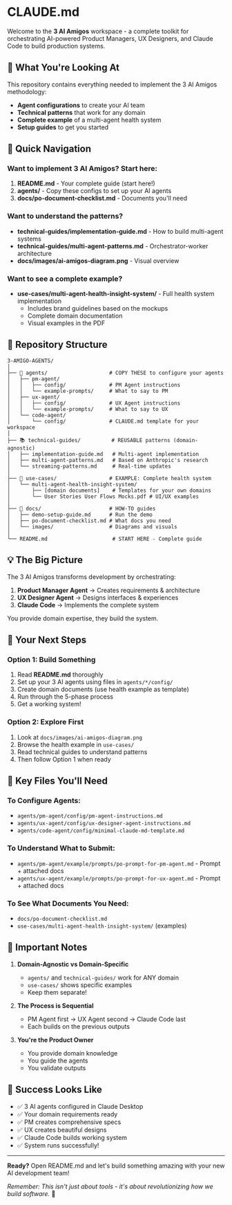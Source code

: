 # CLAUDE.md

Welcome to the **3 AI Amigos** workspace - a complete toolkit for orchestrating AI-powered Product Managers, UX Designers, and Claude Code to build production systems.

## 🎯 What You're Looking At

This repository contains everything needed to implement the 3 AI Amigos methodology:
- **Agent configurations** to create your AI team
- **Technical patterns** that work for any domain  
- **Complete example** of a multi-agent health system
- **Setup guides** to get you started

## 🚀 Quick Navigation

### Want to implement 3 AI Amigos? Start here:
1. **README.md** - Your complete guide (start here!)
2. **agents/** - Copy these configs to set up your AI agents
3. **docs/po-document-checklist.md** - Documents you'll need

### Want to understand the patterns?
- **technical-guides/implementation-guide.md** - How to build multi-agent systems
- **technical-guides/multi-agent-patterns.md** - Orchestrator-worker architecture
- **docs/images/ai-amigos-diagram.png** - Visual overview

### Want to see a complete example?
- **use-cases/multi-agent-health-insight-system/** - Full health system implementation
  - Includes brand guidelines based on the mockups
  - Complete domain documentation
  - Visual examples in the PDF

## 📁 Repository Structure

```
3-AMIGO-AGENTS/
│
├── 🤖 agents/                    # COPY THESE to configure your agents
│   ├── pm-agent/                 
│   │   ├── config/              # PM Agent instructions
│   │   └── example-prompts/     # What to say to PM
│   ├── ux-agent/                
│   │   ├── config/              # UX Agent instructions  
│   │   └── example-prompts/     # What to say to UX
│   └── code-agent/              
│       └── config/              # CLAUDE.md template for your workspace
│
├── 📚 technical-guides/          # REUSABLE patterns (domain-agnostic)
│   ├── implementation-guide.md   # Multi-agent implementation
│   ├── multi-agent-patterns.md   # Based on Anthropic's research
│   └── streaming-patterns.md     # Real-time updates
│
├── 🏥 use-cases/                 # EXAMPLE: Complete health system
│   └── multi-agent-health-insight-system/
│       ├── [domain documents]    # Templates for your own domains
│       └── User Stories User Flows Mocks.pdf # UI/UX examples
│
├── 📖 docs/                      # HOW-TO guides
│   ├── demo-setup-guide.md      # Run the demo
│   ├── po-document-checklist.md # What docs you need
│   └── images/                  # Diagrams and visuals
│
└── README.md                     # START HERE - Complete guide
```

## 💡 The Big Picture

The 3 AI Amigos transforms development by orchestrating:

1. **Product Manager Agent** → Creates requirements & architecture
2. **UX Designer Agent** → Designs interfaces & experiences
3. **Claude Code** → Implements the complete system

You provide domain expertise, they build the system.

## 🎯 Your Next Steps

### Option 1: Build Something
1. Read **README.md** thoroughly
2. Set up your 3 AI agents using files in `agents/*/config/`
3. Create domain documents (use health example as template)
4. Run through the 5-phase process
5. Get a working system!

### Option 2: Explore First
1. Look at `docs/images/ai-amigos-diagram.png`
2. Browse the health example in `use-cases/`
3. Read technical guides to understand patterns
4. Then follow Option 1 when ready

## 🔑 Key Files You'll Need

### To Configure Agents:
- `agents/pm-agent/config/pm-agent-instructions.md`
- `agents/ux-agent/config/ux-designer-agent-instructions.md`  
- `agents/code-agent/config/minimal-claude-md-template.md`

### To Understand What to Submit:
- `agents/pm-agent/example/prompts/po-prompt-for-pm-agent.md` - Prompt + attached docs
- `agents/ux-agent/example/prompts/po-prompt-for-ux-agent.md` - Prompt + attached docs

### To See What Documents You Need:
- `docs/po-document-checklist.md`
- `use-cases/multi-agent-health-insight-system/` (examples)

## 📝 Important Notes

1. **Domain-Agnostic vs Domain-Specific**
   - `agents/` and `technical-guides/` work for ANY domain
   - `use-cases/` shows specific examples
   - Keep them separate!

2. **The Process is Sequential**
   - PM Agent first → UX Agent second → Claude Code last
   - Each builds on the previous outputs

3. **You're the Product Owner**
   - You provide domain knowledge
   - You guide the agents
   - You validate outputs

## 🎉 Success Looks Like

- ✅ 3 AI agents configured in Claude Desktop
- ✅ Your domain requirements ready
- ✅ PM creates comprehensive specs
- ✅ UX creates beautiful designs
- ✅ Claude Code builds working system
- ✅ System runs successfully!

---

**Ready?** Open README.md and let's build something amazing with your new AI development team!

*Remember: This isn't just about tools - it's about revolutionizing how we build software.* 🚀